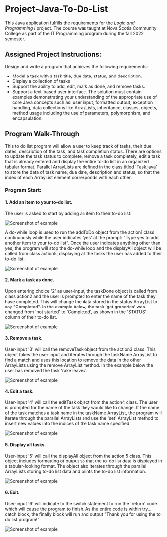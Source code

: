 # Project-Java-To-Do-List
This Java application fulfills the requirements for the *Logic and Programming I* project. The course was taught at Nova Scotia Community College as part of the IT Programming program during the fall 2022 semester.

## Assigned Project Instructions:
Design and write a program that achieves the following requirements:
- Model a task with a task title, due date, status, and description.
- Display a collection of tasks
- Support the ability to add, edit, mark as done, and remove tasks.
- Support a text-based user interface.
The solution must contain examples demonstrating your understanding of the appropriate use of core Java concepts such as: user input, formatted output, exception handling, data collections like ArrayLists, inheritance, classes, objects, method usage including the use of parameters, polymorphism, and encapsulation.

## Program Walk-Through
This to do list program will allow a user to keep track of tasks, their due dates, description of the task, and task completion status. There are options to update the task status to complete, remove a task completely, edit a task that is already entered and display the entire to-do list in an organized tabular format. Parallel ArrayLists are defined in the class titled 'Task.java' to store the data of task name, due date, description and status, so that the index of each ArrayList element corresponds with each other.

### Program Start:

#### 1. Add an item to your to-do list.
The user is asked to start by adding an item to their to-do list.

![Screenshot of example](https://github.com/laurenmacdonald/Project-Java-To-Do-List/blob/eb34af5eca5b1ecc951076269f0a508490b9bc4c/Images/todolist1.png)

A do-while loop is used to run the addToDo object from the action1 class continuously while the user indicates 'yes' at the prompt: "Type yes to add another item to your to-do list". Once the user indicates anything other than yes, the program will stop the do-while loop and the displayAll object will be called from class action5, displaying all the tasks the user has added to their to-do list.

![Screenshot of example](https://github.com/laurenmacdonald/Project-Java-To-Do-List/blob/992a111a55efb6811d137d66f5527301a5d62227/Images/todolist2.png)


#### 2. Mark a task as done.
Upon entering choice '2' as user-input, the taskDone object is called from class action2 and the user is prompted to enter the name of the task they have completed. This will change the data stored in the status ArrayList to say "Completed". In the example below, the task 'get groceries' was changed from 'not started' to 'Completed', as shown in the 'STATUS' column of their to-do list.

![Screenshot of example](https://github.com/laurenmacdonald/Project-Java-To-Do-List/blob/992a111a55efb6811d137d66f5527301a5d62227/Images/todolist3.png)


#### 3. Remove a task.
User-input '3' will call the removeTask object from the action3 class. This object takes the user input and iterates through the taskName ArrayList to find a match and uses this location to remove the data in the other ArrayLists using the remove ArrayList method. In the example below the user has removed the task 'rake leaves'.

![Screenshot of example](https://github.com/laurenmacdonald/Project-Java-To-Do-List/blob/992a111a55efb6811d137d66f5527301a5d62227/Images/todolist4.png)


#### 4. Edit a task.
User-input '4' will call the editTask object from the action4 class. The user is prompted for the name of the task they would like to change. If the name of the task matches a task name in the taskName ArrayList, the program will iterate through the parallel ArrayLists and use the 'set' ArrayList method to insert new values into the indices of the task name specified.

![Screenshot of example](https://github.com/laurenmacdonald/Project-Java-To-Do-List/blob/992a111a55efb6811d137d66f5527301a5d62227/Images/todolist5.png)


#### 5. Display all tasks.
User-input '5' will call the displayAll object from the action 5 class. This object includes formatting of output so that the to-do list data is displayed in a tabular-looking format. The object also iterates through the parallel ArrayLists storing to-do list data and prints the to-do list information. 

![Screenshot of example](https://github.com/laurenmacdonald/Project-Java-To-Do-List/blob/992a111a55efb6811d137d66f5527301a5d62227/Images/todolist6.png)


#### 6. Exit.
User-input '6' will indicate to the switch statement to run the 'return' code which will cause the program to finish. As the entire code is within try... catch block, the finally block will run and output "Thank you for using the to do list program!"

![Screenshot of example](https://github.com/laurenmacdonald/Project-Java-To-Do-List/blob/992a111a55efb6811d137d66f5527301a5d62227/Images/todolist7.png)
